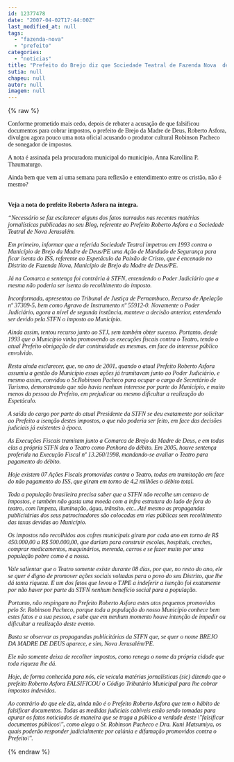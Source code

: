 ```yaml
---
id: 12377478
date: "2007-04-02T17:44:00Z"
last_modified_at: null
tags:
  - "fazenda-nova"
  - "prefeito"
categories:
  - "noticias"
title: "Prefeito do Brejo diz que Sociedade Teatral de Fazenda Nova  deve R$ 4,5 milh\u00f5es em ISS e nada faz pela cidade"
sutia: null
chapeu: null
autor: null
imagem: null
---
```

{% raw %}
<p><P><FONT face=Verdana>Conforme prometido mais cedo, depois de rebater a acusação de que falsificou documentos para cobrar impostos, o prefeito de Brejo da Madre de Deus, Roberto Asfora, divulgou agora pouco uma nota oficial acusando o produtor cultural Robinson Pacheco de sonegador de impostos. </FONT></P></p>
<p><P><FONT face=Verdana>A nota é assinada pela procuradora municipal do município, Anna Karollina P. Thaumaturgo.</FONT></P></p>
<p><P><FONT face=Verdana>Ainda bem que vem aí uma semana para reflexão e entendimento entre os cristão, não é mesmo?</FONT></P></p>
<p><P><BR><FONT face=Verdana><STRONG>Veja a nota do prefeito Roberto Asfora na íntegra.</STRONG></FONT></P></p>
<p><P><FONT face=Verdana><EM>“Necessário se faz esclarecer alguns dos fatos narrados nas recentes matérias jornalísticas publicadas no seu Blog, referente ao Prefeito Roberto Asfora e a Sociedade Teatral de Nova Jerusalém. </EM></FONT></P></p>
<p><P><FONT face=Verdana><EM>Em primeiro, informar que a referida Sociedade Teatral impetrou em 1993 contra o Município de Brejo da Madre de Deus/PE uma Ação de Mandado de Segurança para ficar isenta do ISS, referente ao Espetáculo da Paixão de Cristo, que é encenado no Distrito de Fazenda Nova, Município de Brejo da Madre de Deus/PE. </EM></FONT></P></p>
<p><P><FONT face=Verdana><EM>Já na Comarca a sentença foi contrária à STFN, entendendo o Poder Judiciário que a mesma não poderia ser isenta do recolhimento do imposto. </EM></FONT></P></p>
<p><P><FONT face=Verdana><EM>Inconformada, apresentou ao Tribunal de Justiça de Pernambuco, Recurso de Apelação nº 37309-5, bem como Agravo de Instrumento nº 55912-0. Novamente o Poder Judiciário, agora a nível de segunda instância, manteve a decisão anterior, entendendo ser devido pela STFN o imposto ao Município. </EM></FONT></P></p>
<p><P><FONT face=Verdana><EM>Ainda assim, tentou recurso junto ao STJ, sem também obter sucesso. Portanto, desde 1993 que o Município vinha promovendo as execuções fiscais contra o Teatro, tendo o atual Prefeito obrigação de dar continuidade as mesmas, em face do interesse público envolvido.&nbsp; </EM></FONT></P></p>
<p><P><FONT face=Verdana><EM>Resta ainda esclarecer, que, no ano de 2001, quando o atual Prefeito Roberto Asfora assumiu a gestão do Município essas ações já tramitavam junto ao Poder Judiciário, e mesmo assim, convidou o Sr.Robinson Pacheco para ocupar o cargo de Secretário de Turismo, demonstrando que não havia nenhum interesse por parte do Município, e muito menos da pessoa do Prefeito, em prejudicar ou mesmo dificultar a realização do Espetáculo. </EM></FONT></P></p>
<p><P><FONT face=Verdana><EM>A saída do cargo por parte do atual Presidente da STFN se deu exatamente por solicitar ao Prefeito a isenção destes impostos, o que não poderia ser feito, em face das decisões judiciais já existentes à época.</EM></FONT></P></p>
<p><P><FONT face=Verdana><EM>As Execuções Fiscais tramitam junto a Comarca de Brejo da Madre de Deus, e em todas elas a própria STFN deu o Teatro como Penhora do débito. Em 2005, houve sentença proferida na Execução Fiscal nº 13.260/1998, mandando-se avaliar o Teatro para pagamento do débito.</EM></FONT></P></p>
<p><P><FONT face=Verdana><EM>Hoje existem 07 Ações Fiscais promovidas contra o Teatro, todas em tramitação em face do não pagamento do ISS, que giram em torno de 4,2 milhões o débito total.</EM></FONT></P></p>
<p><P><FONT face=Verdana><EM>Toda a população brasileira precisa saber que a STFN não recolhe um centavo de impostos, e também não gasta uma moeda com a infra estrutura do lado de fora do teatro, com limpeza, iluminação, água, trânsito, etc...Até mesmo as propagandas publicitárias dos seus patrocinadores são colocadas em vias públicas sem recolhimento das taxas devidas ao Município.</EM></FONT></P></p>
<p><P><FONT face=Verdana><EM>Os impostos não recolhidos aos cofres municipais giram por cada ano em torno de R$ 450.000,00 a R$ 500.000,00, que dariam para construir escolas, hospitais, creches, comprar medicamentos, maquinários, merenda, carros e se fazer muito por uma população pobre como é a nossa. </EM></FONT></P></p>
<p><P><FONT face=Verdana><EM>Vale salientar que o Teatro somente existe durante 08 dias, por que, no resto do ano, ele se quer é digno de promover ações sociais voltadas para o povo do seu Distrito, que lhe dá tanta riqueza. E um dos fatos que levou o TJPE a indeferir a isenção foi exatamente por não haver por parte da STFN nenhum benefício social para a população.</EM></FONT></P></p>
<p><P><FONT face=Verdana><EM>Portanto, não respingam no Prefeito Roberto Asfora estes atos pequenos promovidos pelo Sr. Robinson Pacheco, porque toda a população do nosso Município conhece bem estes fatos e a sua pessoa, e sabe que em nenhum momento houve intenção de impedir ou dificultar a realização deste evento. </EM></FONT></P></p>
<p><P><FONT face=Verdana><EM>Basta se observar as propagandas publicitárias da STFN que, se quer o nome BREJO DA MADRE DE DEUS aparece, e sim, Nova Jerusalém/PE.</EM></FONT></P></p>
<p><P><FONT face=Verdana><EM>Ele não somente deixa de recolher impostos, como renega o nome da própria cidade que toda riqueza lhe dá.</EM></FONT></P></p>
<p><P><FONT face=Verdana><EM>Hoje, de forma conhecida para nós, ele veicula matérias jornalísticas (sic) dizendo que o prefeito Roberto Asfora FALSIFICOU o Código Tributário Municipal para lhe cobrar impostos indevidos. </EM></FONT></P></p>
<p><P><FONT face=Verdana><EM>Ao contrário do que ele diz, ainda não é o Prefeito Roberto Asfora que tem o hábito de falsificar documentos. Todas as medidas judiciais cabíveis estão sendo tomadas para apurar os fatos noticiados de maneira que se traga a público a verdade deste \"falsificar documentos públicos\", como alega o Sr. Robinson Pacheco e Dra. Kuni Matsumiya, os quais poderão responder judicialmente por calúnia e difamação promovidos contra o Prefeito\".</EM></FONT></P> </p>
{% endraw %}